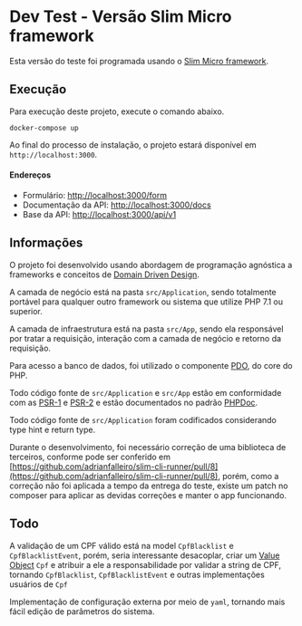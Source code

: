 # Dev Test - Versão Slim Micro framework

Esta versão do teste foi programada usando o [Slim Micro framework](https://www.slimframework.com).

## Execução

Para execução deste projeto, execute o comando abaixo.

    docker-compose up

Ao final do processo de instalação, o projeto estará disponível em `http://localhost:3000`.

#### Endereços

* Formulário: [http://localhost:3000/form](http://localhost:3000/form)
* Documentação da API: [http://localhost:3000/docs](http://localhost:3000/docs)
* Base da API: [http://localhost:3000/api/v1](http://localhost:3000/api/v1)


## Informações

O projeto foi desenvolvido usando abordagem de programação agnóstica a frameworks e conceitos de [Domain Driven Design](https://en.wikipedia.org/wiki/Domain-driven_design).

A camada de negócio está na pasta `src/Application`, sendo totalmente portável
para qualquer outro framework ou sistema que utilize PHP 7.1 ou superior.

A camada de infraestrutura está na pasta `src/App`, sendo ela responsável por tratar a requisição,
interação com a camada de negócio e retorno da requisição.

Para acesso a banco de dados, foi utilizado o componente [PDO](https://secure.php.net/manual/en/book.pdo.php), do core do PHP.

Todo código fonte de `src/Application` e `src/App` estão em conformidade com as [PSR-1](https://www.php-fig.org/psr/psr-1/) e [PSR-2](https://www.php-fig.org/psr/psr-2/)
e estão documentados no padrão [PHPDoc](https://en.wikipedia.org/wiki/PHPDoc).

Todo código fonte de `src/Application` foram codificados considerando type hint e return type.

Durante o desenvolvimento, foi necessário correção de uma biblioteca de terceiros,
conforme pode ser conferido em [https://github.com/adrianfalleiro/slim-cli-runner/pull/8](https://github.com/adrianfalleiro/slim-cli-runner/pull/8),
porém, como a correção não foi aplicada a tempo da entrega do teste, existe um patch no composer
para aplicar as devidas correções e manter o app funcionando.

## Todo

A validação de um CPF válido está na model `CpfBlacklist` e `CpfBlacklistEvent`, porém,
seria interessante desacoplar, criar um [Value Object](https://en.wikipedia.org/wiki/Value_object) `Cpf` e atribuir a ele a responsabilidade
por validar a string de CPF, tornando `CpfBlacklist`, `CpfBlacklistEvent` e outras implementações usuários de `Cpf` 

Implementação de configuração externa por meio de `yaml`, tornando mais fácil
edição de parâmetros do sistema.